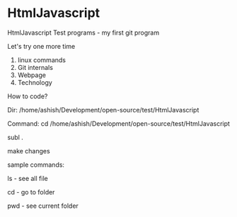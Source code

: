  # HtmlJavascript
HtmlJavascript Test programs - my first git program

Let's try one more time
1) linux commands
2) Git internals
3) Webpage
4) Technology

How to code?

Dir:
/home/ashish/Development/open-source/test/HtmlJavascript

Command:
cd /home/ashish/Development/open-source/test/HtmlJavascript

subl .

make changes

sample commands:

ls - see all file

cd - go to folder

pwd - see current folder